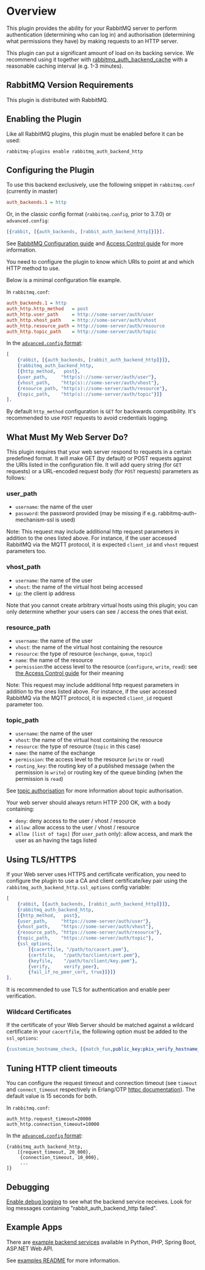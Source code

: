# Overview

This plugin provides the ability for your RabbitMQ server to perform
authentication (determining who can log in) and authorisation
(determining what permissions they have) by making requests to an HTTP
server.

This plugin can put a significant amount of load on its backing service.
We recommend using it together with [rabbitmq_auth_backend_cache](http://github.com/rabbitmq/rabbitmq-auth-backend-cache)
with a reasonable caching interval (e.g. 1-3 minutes).

## RabbitMQ Version Requirements

This plugin is distributed with RabbitMQ.

## Enabling the Plugin

Like all RabbitMQ plugins, this plugin must be enabled before it can be used:

``` shell
rabbitmq-plugins enable rabbitmq_auth_backend_http
```

## Configuring the Plugin

To use this backend exclusively, use the following snippet in `rabbitmq.conf` (currently
in master)

``` ini
auth_backends.1 = http
```

Or, in the classic config format (`rabbitmq.config`, prior to 3.7.0) or `advanced.config`:

``` erl
[{rabbit, [{auth_backends, [rabbit_auth_backend_http]}]}].
```

See [RabbitMQ Configuration guide](http://www.rabbitmq.com/configure.html) and
[Access Control guide](http://rabbitmq.com/access-control.html) for more information.

You need to configure the plugin to know which URIs to point at
and which HTTP method to use.

Below is a minimal configuration file example.

In `rabbitmq.conf`:

``` ini
auth_backends.1 = http
auth_http.http_method   = post
auth_http.user_path     = http://some-server/auth/user
auth_http.vhost_path    = http://some-server/auth/vhost
auth_http.resource_path = http://some-server/auth/resource
auth_http.topic_path    = http://some-server/auth/topic
```

In the [`advanced.config` format](https://www.rabbitmq.com/configure.html#advanced-config-file):

``` erl
[
    {rabbit, [{auth_backends, [rabbit_auth_backend_http]}]},
    {rabbitmq_auth_backend_http,
    [{http_method,   post},
    {user_path,     "http(s)://some-server/auth/user"},
    {vhost_path,    "http(s)://some-server/auth/vhost"},
    {resource_path, "http(s)://some-server/auth/resource"},
    {topic_path,    "http(s)://some-server/auth/topic"}]}
].
```

By default `http_method` configuration is `GET` for backwards compatibility. It's recommended
to use `POST` requests to avoid credentials logging.

## What Must My Web Server Do?

This plugin requires that your web server respond to requests in a
certain predefined format. It will make GET (by default) or POST requests
against the URIs listed in the configuration file. It will add query string
(for `GET` requests) or a URL-encoded request body (for `POST` requests) parameters as follows:

### user_path

* `username`: the name of the user
* `password`: the password provided (may be missing if e.g. rabbitmq-auth-mechanism-ssl is used)

Note: This request may include additional http request parameters in addition to the ones listed above.
For instance, if the user accessed RabbitMQ via the MQTT protocol, it is expected `client_id` and `vhost` request parameters too.

### vhost_path

* `username`: the name of the user
* `vhost`: the name of the virtual host being accessed
* `ip`: the client ip address

Note that you cannot create arbitrary virtual hosts using this plugin; you can only determine whether your users can see / access the ones that exist.

### resource_path

* `username`: the name of the user
* `vhost`: the name of the virtual host containing the resource
* `resource`: the type of resource (`exchange`, `queue`, `topic`)
* `name`: the name of the resource
* `permission`:the access level to the resource (`configure`, `write`, `read`): see [the Access Control guide](http://www.rabbitmq.com/access-control.html) for their meaning

Note: This request may include additional http request parameters in addition to the ones listed above.
For instance, if the user accessed RabbitMQ via the MQTT protocol, it is expected `client_id` request parameter too.

### topic_path

* `username`: the name of the user
* `vhost`: the name of the virtual host containing the resource
* `resource`: the type of resource (`topic` in this case)
* `name`: the name of the exchange
* `permission`: the access level to the resource (`write` or `read`)
* `routing_key`: the routing key of a published message (when the permission is `write`)
or routing key of the queue binding (when the permission is `read`)

See [topic authorisation](http://www.rabbitmq.com/access-control.html#topic-authorisation) for more information
about topic authorisation.

Your web server should always return HTTP 200 OK, with a body
containing:

* `deny`: deny access to the user / vhost / resource
* `allow`: allow access to the user / vhost / resource
* `allow [list of tags]` (for `user_path` only): allow access, and mark the user as an having the tags listed

## Using TLS/HTTPS

If your Web server uses HTTPS and certificate verification, you need to
configure the plugin to use a CA and client certificate/key pair using the `rabbitmq_auth_backend_http.ssl_options` config variable:

``` erl
[
    {rabbit, [{auth_backends, [rabbit_auth_backend_http]}]},
    {rabbitmq_auth_backend_http,
    [{http_method,   post},
    {user_path,     "https://some-server/auth/user"},
    {vhost_path,    "https://some-server/auth/vhost"},
    {resource_path, "https://some-server/auth/resource"},
    {topic_path,    "https://some-server/auth/topic"},
    {ssl_options,
        [{cacertfile, "/path/to/cacert.pem"},
        {certfile,   "/path/to/client/cert.pem"},
        {keyfile,    "/path/to/client/key.pem"},
        {verify,     verify_peer},
        {fail_if_no_peer_cert, true}]}]}
].
```

It is recommended to use TLS for authentication and enable peer verification.

### Wildcard Certificates

If the certificate of your Web Server should be matched against a wildcard certificate in your `cacertfile`, the following option must be added to the `ssl_options`:

``` erl
{customize_hostname_check, [{match_fun,public_key:pkix_verify_hostname_match_fun(https)}]}
```

## Tuning HTTP client timeouts

You can configure the request timeout and connection timeout (see `timeout` and `connect_timeout` respectively in Erlang/OTP [httpc documentation](https://www.erlang.org/doc/apps/inets/httpc.html#request/5)). The default value is 15 seconds for both.

In `rabbitmq.conf`:

```
auth_http.request_timeout=20000
auth_http.connection_timeout=10000
```

In the [`advanced.config` format](https://www.rabbitmq.com/configure.html#advanced-config-file):

```
{rabbitmq_auth_backend_http,
    [{request_timeout, 20_000},
     {connection_timeout, 10_000},
     ...
]}
```

## Debugging

[Enable debug logging](https://rabbitmq.com/logging.html#debug-logging) to see what the backend service receives.
Look for log messages containing "rabbit_auth_backend_http
failed".

## Example Apps

There are [example backend services](./examples) available in Python, PHP, Spring Boot, ASP.NET Web API.

See [examples README](./examples/README.md) for more information.
